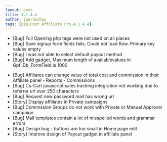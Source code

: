 ```yaml
---
layout: post
title: 4.1.4.4
author: jperdochqu
tags: [pap,Post Affiliate Pro,4.1.4.4]
---
```


- [Bug] Full Opening php tags were not used on all places
- [Bug] Save signup form fields fails. Could not load Row. Primary key values empty
- [Bug] I was not able to select default payout method
- [Bug] Add gadget, Maximum length of availablevalues in Gpf_Db_FormField is 1000

<!--more-->

- [Bug] Affiliates can change value of total cost and commission in their Affiliate panel - Reports - Commissions
- [Bug] Cs-Cart javascript sales tracking integration not working due to referrer url over 250 characters
- [Bug] Request new password mail has wrong url
- [Story] Display affiliates in Private campaigns
- [Bug] Commission Groups do not work with Private or Manuel Approval campaign
- [Bug] Mail templates contain a lot of misspelled words and grammar errors
- [Bug] Design bug - buttons are too small in Home page edit
- [Story] Improve design of Payout gadget in affiliate panel
